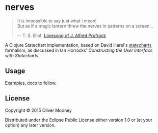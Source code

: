 # nerves
> It is impossible to say just what I mean!   
> But as if a magic lantern threw the nerves in patterns on a screen...  
>  
> -- T. S. Eliot, [Lovesong of J. Alfred Prufrock](http://genius.com/Ts-eliot-the-love-song-of-j-alfred-prufrock-annotated/)

A Clojure Statechart implementation, based on David Harel's [statecharts](http://www.inf.ed.ac.uk/teaching/courses/seoc/2005_2006/resources/statecharts.pdf) formalism, as discussed in Ian Horrocks' _Constructing the User Interface with Statecharts_.

## Usage

Examples, docs to follow.

## License

Copyright © 2015 Oliver Mooney

Distributed under the Eclipse Public License either version 1.0 or (at
your option) any later version.
